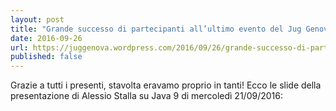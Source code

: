 ```yaml
---
layout: post
title: "Grande successo di partecipanti all’ultimo evento del Jug Genova!"
date: 2016-09-26
url: https://juggenova.wordpress.com/2016/09/26/grande-successo-di-partecipanti-allultimo-evento-del-jug-genova/
published: false 
---
```


Grazie a tutti i presenti, stavolta eravamo proprio in tanti! Ecco le slide della presentazione di Alessio Stalla su Java 9 di mercoledì 21/09/2016: 
